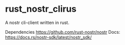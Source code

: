 # rust_nostr_clirus
A nostr cli-client written in rust.


Dependencies
https://github.com/rust-nostr/nostr
Docs: https://docs.rs/nostr-sdk/latest/nostr_sdk/